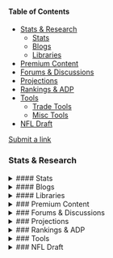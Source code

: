 #### Table of Contents

- [Stats & Research](#stats--research)
  - [Stats](#stats)
  - [Blogs](#blogs)
  - [Libraries](#libraries)
- [Premium Content](#premium-content)
- [Forums & Discussions](#forums--discussions)
- [Projections](#projections)
- [Rankings & ADP](#rankings--adp)
- [Tools](#tools)
  - [Trade Tools](#trade-tools)
  - [Misc Tools](#misc-tools)
- [NFL Draft](#nfl-draft)

[Submit a link](https://github.com/mistakia/league/issues/new?assignees=&labels=kind%2Fcontent%2C+status%2Fready&projects=&template=submit-a-link-resource.md&title=Add+resource%3A+%3CURL%3E)

### Stats & Research

<details>
<summary>#### Stats</summary>

| Name                                                              | Description                                                           |
| ----------------------------------------------------------------- | --------------------------------------------------------------------- |
| [fantasydata](https://fantasydata.com/nfl)                        | General & advanced stats                                              |
| [PlayerProfiler](https://www.playerprofiler.com/)                 | Player prospect profile & advanced stats                              |
| [Pro Football Reference](https://www.pro-football-reference.com/) | Historical Team & Player stats                                        |
| [CFB Reference](https://www.sports-reference.com/cfb/)            | Historical College Team & Player stats                                |
| [Game On Paper](https://gameonpaper.com/cfb)                      | Historical college advanced stats boxscores                           |
| [SIS Datahub](https://sisdatahub.com/)                            | Player split and situational stat tools                               |
| [Stathead](https://stathead.com/football/)                        | Player split and season stat tools                                    |
| [Next Gen Stats](https://nextgenstats.nfl.com/)                   | Advanced Stats using player tracking data                             |
| [rbsdm stats](https://rbsdm.com/stats/stats/)                     | Team tiers, rushing and passing EPA on offense and defense, QB stats. |
| [rbsdm pass_freq](https://rbsdm.com/stats/pass_freq/)             | Team pass-heaviness.                                                  |
| [ras.football](https://ras.football/)                             | Relative Athletic Score. A simple 1-10 measure of athleticism         |
| [mockdraftable](https://www.mockdraftable.com/)                   | Player NFL-combine database                                           |
| [nfelo](https://www.nfeloapp.com/)                                | NFL power rankings, QB rankings, and general data driven analysis     |
| [sumersports](https://sumersports.com/)                           | NFL Advanced boxscores and player stats, data-drive analysis          |

</details>

<details>
<summary>#### Blogs</summary>

| Name                                                                    | Description |
| ----------------------------------------------------------------------- | ----------- |
| [Harvard Sports Analysis Collective](http://harvardsportsanalysis.org/) |             |
| [Fantasy Football Analytics](https://fantasyfootballanalytics.net/)     |             |

</details>

<details>
<summary>#### Libraries</summary>

| Name                                                    | Description                                 |
| ------------------------------------------------------- | ------------------------------------------- |
| [ffverse](https://www.ffverse.com/)                     | A collection of fantasy football R packages |
| [nflfastR](https://www.nflfastr.com/)                   | play-by-play data for R                     |
| [ffscrapr](https://github.com/dynastyprocess/ffscrapr/) | R wrapper for fantasy football APIs         |

</details>

<details>
<summary>### Premium Content</summary>

| Name                                                              | Description                                    |
| ----------------------------------------------------------------- | ---------------------------------------------- |
| [FantasyPros](https://www.fantasypros.com/)                       | Aggregated expert rankings, analysis, and news |
| [PFF](https://www.pff.com/fantasy)                                | Player grades, staff rankings, advanced stats  |
| [RotoViz](http://www.rotoviz.com/)                                |                                                |
| [Rotowire](https://www.rotowire.com/football/)                    |                                                |
| [The Fantasy Footballers](https://www.thefantasyfootballers.com/) |                                                |
| [Fantasypoints.com](https://www.fantasypoints.com/)               |                                                |
| [Dynasty Nerds](https://www.dynastynerds.com/)                    |                                                |
| [FTN Fantasy](https://ftnfantasy.com/)                            |                                                |
| [Numberfire](https://www.numberfire.com/)                         |                                                |
| [Reception Perception](https://receptionperception.com/)          |                                                |
| [Dynasty League Football](https://dynastyleaguefootball.com/)     |                                                |
| [Fantasy Sharks](https://www.fantasysharks.com/)                  |                                                |
| [FantasyOmatic](https://fantasyomatic.com/)                       |                                                |

</details>

<details>
<summary>### Forums & Discussions</summary>

| Name                                                          | Description                                                |
| ------------------------------------------------------------- | ---------------------------------------------------------- |
| [r/fantasyfootball](https://www.reddit.com/r/fantasyfootball) | General fantasy discussion with a focus on redraft formats |
| [r/dynastyff](https://www.reddit.com/r/dynastyff)             | Fantasy discussion with a focus toward dynasty formats     |

</details>

<details>
<summary>### Projections</summary>

| Name                                                                              | Description |
| --------------------------------------------------------------------------------- | ----------- |
| [numberFire](https://www.numberfire.com/nfl/fantasy/fantasy-football-projections) |             |
| [FantasyPros / Aggregated](https://www.fantasypros.com/nfl/projections/qb.php)    |             |
| [NFL](https://fantasy.nfl.com/research/projections)                               |             |

</details>

<details>
<summary>### Rankings & ADP</summary>

| Name                                                                                                                                     | Description |
| ---------------------------------------------------------------------------------------------------------------------------------------- | ----------- |
| [DynastyProcess / 1QB, 2QB, draft picks](https://docs.google.com/spreadsheets/d/19YvN6ac_2VEsdumylgsBd4hi_YTmeBUIi6s0hmSV3RA/edit#gid=0) |             |
| [FantasyPros / Aggregated Rankings](https://www.fantasypros.com/nfl/rankings/consensus-cheatsheets.php)                                  |             |
| [FantasyPros / Dynasty](https://www.fantasypros.com/nfl/rankings/dynasty-overall.php)                                                    |             |
| [Dynasty League Football / ADP](https://dynastyleaguefootball.com/adp-over-time/)                                                        |             |
| [Dynasty League Football / ADP Superflex](https://dynastyleaguefootball.com/adp/superflex-adp.php)                                       |             |
| [Dynasty League Football / Rankings Superflex](https://dynastyleaguefootball.com/dynasty-superflex-rankings/)                            |             |
| [Fantasydata / ADP Superflex](https://fantasydata.com/nfl/fantasy-football-2qb-adp-rankings)                                             |             |
| [Fantasy Football Calculator](https://fantasyfootballcalculator.com/)                                                                    |             |
| [Grinding The Mocks](https://grindingthemocks.shinyapps.io/Dashboard/)                                                                   |             |

</details>

<details>
<summary>### Tools</summary>

#### Trade Tools

| Name                                                                                               | Description |
| -------------------------------------------------------------------------------------------------- | ----------- |
| [KeepTradeCut Trade Calculator](https://keeptradecut.com/trade-calculator)                         |             |
| [Fantasy Football Calculator Trade Analyzer](https://fantasyfootballcalculator.com/trade-analyzer) |             |
| [FantasyCalc Trade Database](https://www.fantasycalc.com/#/tradedatabase)                          |             |
| [DynastyProcess Trade Calculator](https://apps.dynastyprocess.com/calculator/)                     |             |
| [Dynasty Trade Calculator](https://dynastytradecalculator.com/)                                    |             |

#### Misc Tools

| Name                                                                     | Description                                          |
| ------------------------------------------------------------------------ | ---------------------------------------------------- |
| [Dynasty League Football Tools](https://dynastyleaguefootball.com/tools) |                                                      |
| [Dynasty Data Lab](https://dynastydatalab.com/)                          | Collection of tools to assist managing dynasty teams |
| [fantasymath](https://fantasymath.com/#/)                                | Player production probability distributions          |

</details>

<details>
<summary>### NFL Draft</summary>

| Name                                      | Description                                                 |
| ----------------------------------------- | ----------------------------------------------------------- |
| [Tankathon](http://www.tankathon.com/nfl) | Projected NFL Draft Order, Mock Drafts, and Player Rankings |

</details>
